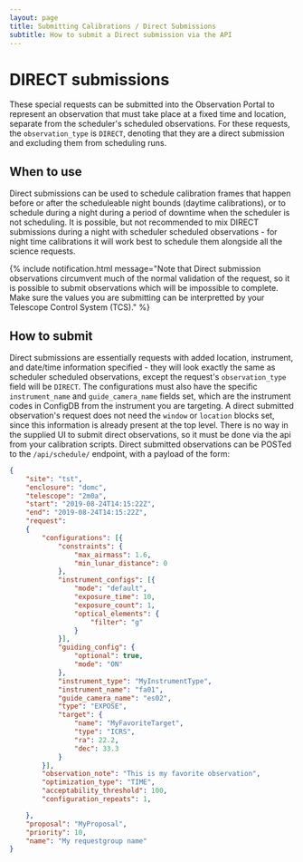 ```yaml
---
layout: page
title: Submitting Calibrations / Direct Submissions
subtitle: How to submit a Direct submission via the API
---
```


# DIRECT submissions
These special requests can be submitted into the Observation Portal to represent an observation that must take place at a fixed time and location, separate from the scheduler's scheduled observations. For these requests, the `observation_type` is `DIRECT`, denoting that they are a direct submission and excluding them from scheduling runs.

## When to use
Direct submissions can be used to schedule calibration frames that happen before or after the scheduleable night bounds (daytime calibrations), or to schedule during a night during a period of downtime when the scheduler is not scheduling. It is possible, but not recommended to mix DIRECT submissions during a night with scheduler scheduled observations - for night time calibrations it will work best to schedule them alongside all the science requests. 

{% include notification.html message="Note that Direct submission observations circumvent much of the normal validation of the request, so it is possible to submit observations which will be impossible to complete. Make sure the values you are submitting can be interpretted by your Telescope Control System (TCS)." %}

## How to submit
Direct submissions are essentially requests with added location, instrument, and date/time information specified - they will look exactly the same as scheduler scheduled observations, except the request's `observation_type` field will be `DIRECT`. The configurations must also have the specific `instrument_name` and `guide_camera_name` fields set, which are the instrument codes in ConfigDB from the instrument you are targeting. A direct submitted observation's request does not need the `window` or `location` blocks set, since this information is already present at the top level. There is no way in the supplied UI to submit direct observations, so it must be done via the api from your calibration scripts. Direct submitted observations can be POSTed to the `/api/schedule/` endpoint, with a payload of the form:
```json
{
    "site": "tst",
    "enclosure": "domc",
    "telescope": "2m0a",
    "start": "2019-08-24T14:15:22Z",
    "end": "2019-08-24T14:15:22Z",
    "request": 
    {
        "configurations": [{
            "constraints": {
                "max_airmass": 1.6,
                "min_lunar_distance": 0
            },
            "instrument_configs": [{
                "mode": "default",
                "exposure_time": 10,
                "exposure_count": 1,
                "optical_elements": {
                    "filter": "g"
                }
            }],
            "guiding_config": {
                "optional": true,
                "mode": "ON"
            },
            "instrument_type": "MyInstrumentType",
            "instrument_name": "fa01",
            "guide_camera_name": "es02",
            "type": "EXPOSE",
            "target": {
                "name": "MyFavoriteTarget",
                "type": "ICRS",
                "ra": 22.2,
                "dec": 33.3
            }
        }],
        "observation_note": "This is my favorite observation",
        "optimization_type": "TIME",
        "acceptability_threshold": 100,
        "configuration_repeats": 1,

    },
    "proposal": "MyProposal",
    "priority": 10,
    "name": "My requestgroup name"
}
```

